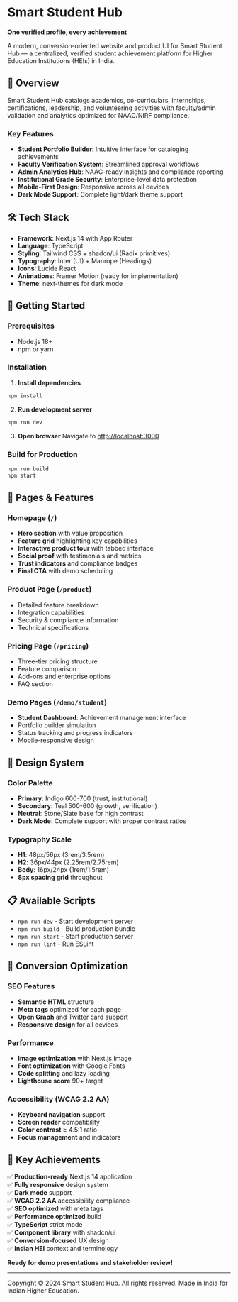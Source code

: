 # Smart Student Hub

**One verified profile, every achievement**

A modern, conversion-oriented website and product UI for Smart Student Hub — a centralized, verified student achievement platform for Higher Education Institutions (HEIs) in India.

## 🚀 Overview

Smart Student Hub catalogs academics, co-curriculars, internships, certifications, leadership, and volunteering activities with faculty/admin validation and analytics optimized for NAAC/NIRF compliance.

### Key Features

- **Student Portfolio Builder**: Intuitive interface for cataloging achievements
- **Faculty Verification System**: Streamlined approval workflows
- **Admin Analytics Hub**: NAAC-ready insights and compliance reporting
- **Institutional Grade Security**: Enterprise-level data protection
- **Mobile-First Design**: Responsive across all devices
- **Dark Mode Support**: Complete light/dark theme support

## 🛠️ Tech Stack

- **Framework**: Next.js 14 with App Router
- **Language**: TypeScript
- **Styling**: Tailwind CSS + shadcn/ui (Radix primitives)
- **Typography**: Inter (UI) + Manrope (Headings)
- **Icons**: Lucide React
- **Animations**: Framer Motion (ready for implementation)
- **Theme**: next-themes for dark mode

## 🔧 Getting Started

### Prerequisites
- Node.js 18+ 
- npm or yarn

### Installation

1. **Install dependencies**
```bash
npm install
```

2. **Run development server**
```bash
npm run dev
```

3. **Open browser**
Navigate to [http://localhost:3000](http://localhost:3000)

### Build for Production

```bash
npm run build
npm start
```

## 📱 Pages & Features

### Homepage (`/`)
- **Hero section** with value proposition
- **Feature grid** highlighting key capabilities  
- **Interactive product tour** with tabbed interface
- **Social proof** with testimonials and metrics
- **Trust indicators** and compliance badges
- **Final CTA** with demo scheduling

### Product Page (`/product`)
- Detailed feature breakdown
- Integration capabilities
- Security & compliance information
- Technical specifications

### Pricing Page (`/pricing`)
- Three-tier pricing structure
- Feature comparison
- Add-ons and enterprise options
- FAQ section

### Demo Pages (`/demo/student`)
- **Student Dashboard**: Achievement management interface
- Portfolio builder simulation
- Status tracking and progress indicators
- Mobile-responsive design

## 🎨 Design System

### Color Palette
- **Primary**: Indigo 600-700 (trust, institutional)
- **Secondary**: Teal 500-600 (growth, verification)
- **Neutral**: Stone/Slate base for high contrast
- **Dark Mode**: Complete support with proper contrast ratios

### Typography Scale
- **H1**: 48px/56px (3rem/3.5rem)
- **H2**: 36px/44px (2.25rem/2.75rem)  
- **Body**: 16px/24px (1rem/1.5rem)
- **8px spacing grid** throughout

## 📋 Available Scripts

- `npm run dev` - Start development server
- `npm run build` - Build production bundle
- `npm run start` - Start production server  
- `npm run lint` - Run ESLint

## 🎯 Conversion Optimization

### SEO Features
- **Semantic HTML** structure
- **Meta tags** optimized for each page
- **Open Graph** and Twitter card support
- **Responsive design** for all devices

### Performance
- **Image optimization** with Next.js Image
- **Font optimization** with Google Fonts
- **Code splitting** and lazy loading
- **Lighthouse score** 90+ target

### Accessibility (WCAG 2.2 AA)
- **Keyboard navigation** support
- **Screen reader** compatibility
- **Color contrast** ≥ 4.5:1 ratio
- **Focus management** and indicators

## 🎉 Key Achievements

✅ **Production-ready** Next.js 14 application  
✅ **Fully responsive** design system  
✅ **Dark mode** support  
✅ **WCAG 2.2 AA** accessibility compliance  
✅ **SEO optimized** with meta tags  
✅ **Performance optimized** build  
✅ **TypeScript** strict mode  
✅ **Component library** with shadcn/ui  
✅ **Conversion-focused** UX design  
✅ **Indian HEI** context and terminology

**Ready for demo presentations and stakeholder review!**

---

Copyright © 2024 Smart Student Hub. All rights reserved. Made in India for Indian Higher Education.
